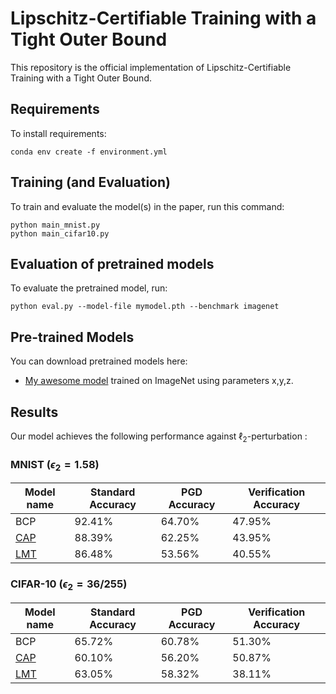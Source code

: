 # Lipschitz-Certifiable Training with a Tight Outer Bound

This repository is the official implementation of Lipschitz-Certifiable Training with a Tight Outer Bound.

<!----
> 📋Optional: include a graphic explaining your approach/main result, bibtex entry, link to demos, blog posts and tutorials
---->

## Requirements

To install requirements:

```setup
conda env create -f environment.yml
```

<!----
> 📋Describe how to set up the environment, e.g. pip/conda/docker commands, download datasets, etc...
---->

## Training (and Evaluation)

To train and evaluate the model(s) in the paper, run this command:

```train
python main_mnist.py
python main_cifar10.py
```

<!----
> 📋Describe how to train the models, with example commands on how to train the models in your paper, including the full training procedure and appropriate hyperparameters.
---->

## Evaluation of pretrained models

To evaluate the pretrained model, run:

```eval
python eval.py --model-file mymodel.pth --benchmark imagenet
```

<!----
> 📋Describe how to evaluate the trained models on benchmarks reported in the paper, give commands that produce the results (section below).
---->

## Pre-trained Models

You can download pretrained models here:

- [My awesome model](https://drive.google.com/mymodel.pth) trained on ImageNet using parameters x,y,z. 

<!----
> 📋Give a link to where/how the pretrained models can be downloaded and how they were trained (if applicable).  Alternatively you can have an additional column in your results table with a link to the models.
---->

## Results

Our model achieves the following performance against $\ell_2$-perturbation :

### MNIST ($\epsilon_2=1.58$)

| Model name         | Standard Accuracy  | PGD Accuracy | Verification Accuracy  |
| ------------------ |---------------- | -------------- | --------------  |
| BCP                |     92.41%         |      64.70%       | 47.95%  |
| [CAP](https://arxiv.org/abs/1805.12514)                |     88.39%         |      62.25%       | 43.95%  |
| [LMT](https://arxiv.org/abs/1802.04034)               |     86.48%         |      53.56%       | 40.55%  |

### CIFAR-10 ($\epsilon_2=36/255$)

| Model name         | Standard Accuracy  | PGD Accuracy | Verification Accuracy  |
| ------------------ |---------------- | -------------- | --------------  |
| BCP                |     65.72%         |      60.78%       | 51.30%  |
| [CAP](https://arxiv.org/abs/1805.12514)                |     60.10%         |      56.20%       | 50.87%  |
| [LMT](https://arxiv.org/abs/1802.04034)               |     63.05%         |      58.32%       | 38.11%  |

<!----
> 📋Include a table of results from your paper, and link back to the leaderboard for clarity and context. If your main result is a figure, include that figure and link to the command or notebook to reproduce it. 
---->

<!----
## Contributing
> 📋Pick a licence and describe how to contribute to your code repository. 
---->
